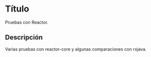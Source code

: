 
# Título

Pruebas con Reactor.


## Descripción

Varias pruebas con reactor-core y algunas comparaciones con rxjava.